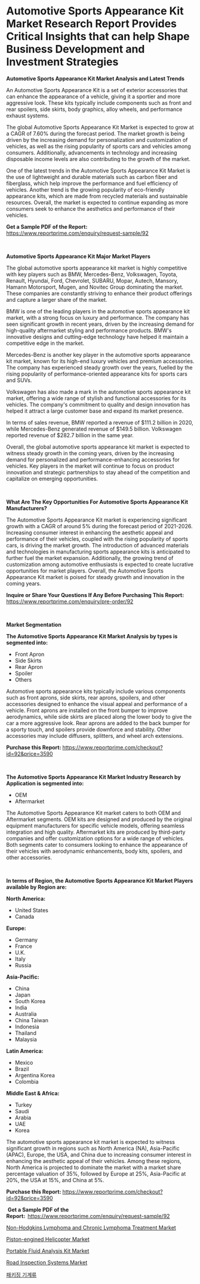 <p><h1>Automotive Sports Appearance Kit Market Research Report Provides Critical Insights that can help Shape Business Development and Investment Strategies</h1></p><p><strong>Automotive Sports Appearance Kit Market Analysis and Latest Trends</strong></p>
<p><p>An Automotive Sports Appearance Kit is a set of exterior accessories that can enhance the appearance of a vehicle, giving it a sportier and more aggressive look. These kits typically include components such as front and rear spoilers, side skirts, body graphics, alloy wheels, and performance exhaust systems.</p><p>The global Automotive Sports Appearance Kit Market is expected to grow at a CAGR of 7.60% during the forecast period. The market growth is being driven by the increasing demand for personalization and customization of vehicles, as well as the rising popularity of sports cars and vehicles among consumers. Additionally, advancements in technology and increasing disposable income levels are also contributing to the growth of the market.</p><p>One of the latest trends in the Automotive Sports Appearance Kit Market is the use of lightweight and durable materials such as carbon fiber and fiberglass, which help improve the performance and fuel efficiency of vehicles. Another trend is the growing popularity of eco-friendly appearance kits, which are made from recycled materials and sustainable resources. Overall, the market is expected to continue expanding as more consumers seek to enhance the aesthetics and performance of their vehicles.</p></p>
<p><strong>Get a Sample PDF of the Report:&nbsp;</strong> <a href="https://www.reportprime.com/enquiry/request-sample/92">https://www.reportprime.com/enquiry/request-sample/92</a></p>
<p>&nbsp;</p>
<p><strong>Automotive Sports Appearance Kit Major Market Players</strong></p>
<p><p>The global automotive sports appearance kit market is highly competitive with key players such as BMW, Mercedes-Benz, Volkswagen, Toyota, Renault, Hyundai, Ford, Chevrolet, SUBARU, Mopar, Autech, Mansory, Hamann Motorsport, Mugen, and Novitec Group dominating the market. These companies are constantly striving to enhance their product offerings and capture a larger share of the market.</p><p>BMW is one of the leading players in the automotive sports appearance kit market, with a strong focus on luxury and performance. The company has seen significant growth in recent years, driven by the increasing demand for high-quality aftermarket styling and performance products. BMW's innovative designs and cutting-edge technology have helped it maintain a competitive edge in the market.</p><p>Mercedes-Benz is another key player in the automotive sports appearance kit market, known for its high-end luxury vehicles and premium accessories. The company has experienced steady growth over the years, fuelled by the rising popularity of performance-oriented appearance kits for sports cars and SUVs.</p><p>Volkswagen has also made a mark in the automotive sports appearance kit market, offering a wide range of stylish and functional accessories for its vehicles. The company's commitment to quality and design innovation has helped it attract a large customer base and expand its market presence.</p><p>In terms of sales revenue, BMW reported a revenue of $111.2 billion in 2020, while Mercedes-Benz generated revenue of $149.5 billion. Volkswagen reported revenue of $282.7 billion in the same year.</p><p>Overall, the global automotive sports appearance kit market is expected to witness steady growth in the coming years, driven by the increasing demand for personalized and performance-enhancing accessories for vehicles. Key players in the market will continue to focus on product innovation and strategic partnerships to stay ahead of the competition and capitalize on emerging opportunities.</p></p>
<p>&nbsp;</p>
<p><strong>What Are The Key Opportunities For Automotive Sports Appearance Kit Manufacturers?</strong></p>
<p><p>The Automotive Sports Appearance Kit market is experiencing significant growth with a CAGR of around 5% during the forecast period of 2021-2026. Increasing consumer interest in enhancing the aesthetic appeal and performance of their vehicles, coupled with the rising popularity of sports cars, is driving the market growth. The introduction of advanced materials and technologies in manufacturing sports appearance kits is anticipated to further fuel the market expansion. Additionally, the growing trend of customization among automotive enthusiasts is expected to create lucrative opportunities for market players. Overall, the Automotive Sports Appearance Kit market is poised for steady growth and innovation in the coming years.</p></p>
<p><strong>Inquire or Share Your Questions If Any Before Purchasing This Report:</strong> <a href="https://www.reportprime.com/enquiry/pre-order/92">https://www.reportprime.com/enquiry/pre-order/92</a></p>
<p>&nbsp;</p>
<p><strong>Market Segmentation</strong></p>
<p><strong>The Automotive Sports Appearance Kit Market Analysis by types is segmented into:</strong></p>
<p><ul><li>Front Apron</li><li>Side Skirts</li><li>Rear Apron</li><li>Spoiler</li><li>Others</li></ul></p>
<p><p>Automotive sports appearance kits typically include various components such as front aprons, side skirts, rear aprons, spoilers, and other accessories designed to enhance the visual appeal and performance of a vehicle. Front aprons are installed on the front bumper to improve aerodynamics, while side skirts are placed along the lower body to give the car a more aggressive look. Rear aprons are added to the back bumper for a sporty touch, and spoilers provide downforce and stability. Other accessories may include diffusers, splitters, and wheel arch extensions.</p></p>
<p><strong>Purchase this Report:&nbsp;</strong><a href="https://www.reportprime.com/checkout?id=92&price=3590">https://www.reportprime.com/checkout?id=92&price=3590</a></p>
<p>&nbsp;</p>
<p><strong>The Automotive Sports Appearance Kit Market Industry Research by Application is segmented into:</strong></p>
<p><ul><li>OEM</li><li>Aftermarket</li></ul></p>
<p><p>The Automotive Sports Appearance Kit market caters to both OEM and Aftermarket segments. OEM kits are designed and produced by the original equipment manufacturers for specific vehicle models, offering seamless integration and high quality. Aftermarket kits are produced by third-party companies and offer customization options for a wide range of vehicles. Both segments cater to consumers looking to enhance the appearance of their vehicles with aerodynamic enhancements, body kits, spoilers, and other accessories.</p></p>
<p>&nbsp;</p>
<p><strong>In terms of Region, the Automotive Sports Appearance Kit Market Players available by Region are:</strong></p>
<p>
    <p> <strong> North America: </strong>
        <ul>
            <li>United States</li>
            <li>Canada</li>
        </ul>
        </p> 
    <p> <strong> Europe: </strong>
        <ul>
            <li>Germany</li>
            <li>France</li>
            <li>U.K.</li>
            <li>Italy</li>
            <li>Russia</li>
        </ul>
        </p> 
    <p> <strong> Asia-Pacific: </strong>
        <ul>
            <li>China</li>
            <li>Japan</li>
            <li>South Korea</li>
            <li>India</li>
            <li>Australia</li>
            <li>China Taiwan</li>
            <li>Indonesia</li>
            <li>Thailand</li>
            <li>Malaysia</li>
        </ul>
        </p> 
    <p> <strong> Latin America: </strong>
        <ul>
            <li>Mexico</li>
            <li>Brazil</li>
            <li>Argentina Korea</li>
            <li>Colombia</li>
        </ul>
        </p> 
    <p> <strong> Middle East & Africa: </strong>
        <ul>
            <li>Turkey</li>
            <li>Saudi</li>
            <li>Arabia</li>
            <li>UAE</li>
            <li>Korea</li>
        </ul>
    </p>
    </p>
<p><p>The automotive sports appearance kit market is expected to witness significant growth in regions such as North America (NA), Asia-Pacific (APAC), Europe, the USA, and China due to increasing consumer interest in enhancing the aesthetic appeal of their vehicles. Among these regions, North America is projected to dominate the market with a market share percentage valuation of 35%, followed by Europe at 25%, Asia-Pacific at 20%, the USA at 15%, and China at 5%.</p></p>
<p><strong>Purchase this Report: </strong><a href="https://www.reportprime.com/checkout?id=92&price=3590">https://www.reportprime.com/checkout?id=92&price=3590</a></p>
<p>&nbsp;<strong>Get a Sample PDF of the Report:&nbsp;&nbsp;</strong><a href="https://www.reportprime.com/enquiry/request-sample/92">https://www.reportprime.com/enquiry/request-sample/92</a></p>
<p><strong></strong></p>
<p><p><a href="https://adventurous-uranium-ef9.notion.site/Non-Hodgkins-Lymphoma-and-Chronic-Lymphoma-Treatment-Market-Provides-Detailed-Segmentation-of-this-M-520a330d73444c9b9cac7262d3f52534">Non-Hodgkins Lymphoma and Chronic Lymphoma Treatment Market</a></p><p><a href="https://github.com/brentleyjimmiealvaradoz4l1rea/Market-Research-Report-List-1/blob/main/piston-engined-helicopter-market.md">Piston-engined Helicopter Market</a></p><p><a href="https://view.publitas.com/reportprime-1/portable-fluid-analysis-kit-market-size-evaluating-its-market-trends-growth-and-projections-2023-2030/">Portable Fluid Analysis Kit Market</a></p><p><a href="https://github.com/eeaveuhhh/Market-Research-Report-List-1/blob/main/road-inspection-systems-market.md">Road Inspection Systems Market</a></p><p><a href="https://medium.com/@timmymann6767/%ED%8F%AC%EC%9E%A5-%EA%B8%B0%EA%B3%84-%EC%8B%9C%EC%9E%A5-%EA%B7%9C%EB%AA%A8-%EB%B0%8F-%EC%8B%9C%EC%9E%A5-%EB%8F%99%ED%96%A5-%EC%99%84%EB%B2%BD%ED%95%9C-%EC%82%B0%EC%97%85-%EA%B0%9C%EC%9A%94-2024%EB%85%84%EB%B6%80%ED%84%B0-2031%EB%85%84%EA%B9%8C%EC%A7%80-230c330bca9e">패키징 기계류</a></p></p>